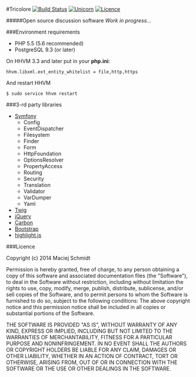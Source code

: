 #Tricolore [![Build Status](http://img.shields.io/travis/Macsch15/Tricolore.svg?style=flat)](https://travis-ci.org/Macsch15/Tricolore) [![Unicorn](http://img.shields.io/badge/unicorn-on-ff69b4.svg?style=flat)](https://github.com/Macsch15/Tricolore) [![Licence](http://img.shields.io/badge/licence-MIT-red.svg?style=flat)](https://github.com/Macsch15/Tricolore/blob/master/LICENSE.md)

#####Open source discussion software
*Work in progress...*

###Environment requirements
- PHP 5.5 (5.6 recommended)
- PostgreSQL 9.3 (or later)

On HHVM 3.3 and later put in your **php.ini**:
```
hhvm.libxml.ext_entity_whitelist = file,http,https
```
And restart HHVM
```
$ sudo service hhvm restart
```

###3-rd party libraries
- [Symfony](https://github.com/symfony/symfony)
  - Config
  - EventDispatcher
  - Filesystem
  - Finder
  - Form
  - HttpFoundation
  - OptionsResolver
  - PropertyAccess
  - Routing
  - Security
  - Translation
  - Validator
  - VarDumper
  - Yaml
- [Twig](https://github.com/twigphp/Twig)
- [jQuery](https://github.com/jquery/jquery)
- [Carbon](https://github.com/briannesbitt/Carbon)
- [Bootstrap](https://github.com/twbs/bootstrap)
- [highlight.js](https://github.com/isagalaev/highlight.js)

###Licence

Copyright (c) 2014 Maciej Schmidt

Permission is hereby granted, free of charge, to any person obtaining a copy 
of this software and associated documentation files (the "Software"), to deal
in the Software without restriction, including without limitation the rights
to use, copy, modify, merge, publish, distribute, sublicense, and/or sell
copies of the Software, and to permit persons to whom the Software is furnished
to do so, subject to the following conditions:
The above copyright notice and this permission notice shall be included in all
copies or substantial portions of the Software.

THE SOFTWARE IS PROVIDED "AS IS", WITHOUT WARRANTY OF ANY KIND, EXPRESS OR
IMPLIED, INCLUDING BUT NOT LIMITED TO THE WARRANTIES OF MERCHANTABILITY,
FITNESS FOR A PARTICULAR PURPOSE AND NONINFRINGEMENT. IN NO EVENT SHALL THE
AUTHORS OR COPYRIGHT HOLDERS BE LIABLE FOR ANY CLAIM, DAMAGES OR OTHER
LIABILITY, WHETHER IN AN ACTION OF CONTRACT, TORT OR OTHERWISE, ARISING FROM,
OUT OF OR IN CONNECTION WITH THE SOFTWARE OR THE USE OR OTHER DEALINGS IN
THE SOFTWARE.
